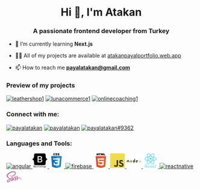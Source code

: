 <h1 align="center">Hi 👋, I'm Atakan</h1>
<h3 align="center">A passionate frontend developer from Turkey</h3>

- 🌱 I’m currently learning **Next.js**

- 👨‍💻 All of my projects are available at [atakanpayalportfolio.web.app](atakanpayalportfolio.web.app)

- 📫 How to reach me **payalatakan@gmail.com**

<h3 align="left">Preview of my projects</h3>
<a href="https://ibb.co/KNwM0ny"><img src="https://i.ibb.co/q05ty61/leathershop1.png" alt="leathershop1" border="0"></a>
<a href="https://ibb.co/SJ1JC2P"><img src="https://i.ibb.co/WsdsJQ6/lunacommerce1.png" alt="lunacommerce1" border="0"></a>
<a href="https://ibb.co/0h26DqV"><img src="https://i.ibb.co/qkjcyBF/onlinecoaching1.png" alt="onlinecoaching1" border="0"></a>

<h3 align="left">Connect with me:</h3>
<p align="left">
<a href="https://linkedin.com/in/payalatakan" target="blank"><img align="center" src="https://raw.githubusercontent.com/rahuldkjain/github-profile-readme-generator/master/src/images/icons/Social/linked-in-alt.svg" alt="payalatakan" height="30" width="40" /></a>
<a href="https://instagram.com/payalatakan" target="blank"><img align="center" src="https://raw.githubusercontent.com/rahuldkjain/github-profile-readme-generator/master/src/images/icons/Social/instagram.svg" alt="payalatakan" height="30" width="40" /></a>
<a href="https://discord.gg/payalatakan#9362" target="blank"><img align="center" src="https://raw.githubusercontent.com/rahuldkjain/github-profile-readme-generator/master/src/images/icons/Social/discord.svg" alt="payalatakan#9362" height="30" width="40" /></a>
</p>

<h3 align="left">Languages and Tools:</h3>
<p align="left"> <a href="https://angular.io" target="_blank" rel="noreferrer"> <img src="https://angular.io/assets/images/logos/angular/angular.svg" alt="angular" width="40" height="40"/> </a> <a href="https://getbootstrap.com" target="_blank" rel="noreferrer"> <img src="https://raw.githubusercontent.com/devicons/devicon/master/icons/bootstrap/bootstrap-plain-wordmark.svg" alt="bootstrap" width="40" height="40"/> </a> <a href="https://www.w3schools.com/css/" target="_blank" rel="noreferrer"> <img src="https://raw.githubusercontent.com/devicons/devicon/master/icons/css3/css3-original-wordmark.svg" alt="css3" width="40" height="40"/> </a> <a href="https://firebase.google.com/" target="_blank" rel="noreferrer"> <img src="https://www.vectorlogo.zone/logos/firebase/firebase-icon.svg" alt="firebase" width="40" height="40"/> </a> <a href="https://www.w3.org/html/" target="_blank" rel="noreferrer"> <img src="https://raw.githubusercontent.com/devicons/devicon/master/icons/html5/html5-original-wordmark.svg" alt="html5" width="40" height="40"/> </a> <a href="https://developer.mozilla.org/en-US/docs/Web/JavaScript" target="_blank" rel="noreferrer"> <img src="https://raw.githubusercontent.com/devicons/devicon/master/icons/javascript/javascript-original.svg" alt="javascript" width="40" height="40"/> </a> <a href="https://nodejs.org" target="_blank" rel="noreferrer"> <img src="https://raw.githubusercontent.com/devicons/devicon/master/icons/nodejs/nodejs-original-wordmark.svg" alt="nodejs" width="40" height="40"/> </a> <a href="https://reactjs.org/" target="_blank" rel="noreferrer"> <img src="https://raw.githubusercontent.com/devicons/devicon/master/icons/react/react-original-wordmark.svg" alt="react" width="40" height="40"/> </a> <a href="https://reactnative.dev/" target="_blank" rel="noreferrer"> <img src="https://reactnative.dev/img/header_logo.svg" alt="reactnative" width="40" height="40"/> </a> <a href="https://sass-lang.com" target="_blank" rel="noreferrer"> <img src="https://raw.githubusercontent.com/devicons/devicon/master/icons/sass/sass-original.svg" alt="sass" width="40" height="40"/> </a> </p>


